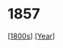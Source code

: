 # 1857

[[1800s]] [[Year]]

[//begin]: # "Autogenerated link references for markdown compatibility"
[1800s]: 1800s "1800s"
[Year]: year "Year"
[//end]: # "Autogenerated link references"